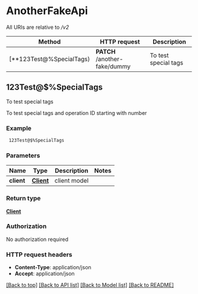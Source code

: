 # AnotherFakeApi

All URIs are relative to */v2*

Method | HTTP request | Description
------------- | ------------- | -------------
[**123Test@$%SpecialTags**](AnotherFakeApi.md#123Test@$%SpecialTags) | **PATCH** /another-fake/dummy | To test special tags



## 123Test@$%SpecialTags

To test special tags

To test special tags and operation ID starting with number

### Example

```bash
 123Test@$%SpecialTags
```

### Parameters


Name | Type | Description  | Notes
------------- | ------------- | ------------- | -------------
 **client** | [**Client**](Client.md) | client model |

### Return type

[**Client**](Client.md)

### Authorization

No authorization required

### HTTP request headers

- **Content-Type**: application/json
- **Accept**: application/json

[[Back to top]](#) [[Back to API list]](../README.md#documentation-for-api-endpoints) [[Back to Model list]](../README.md#documentation-for-models) [[Back to README]](../README.md)

